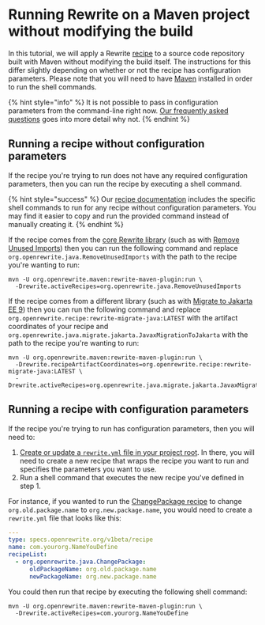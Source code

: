 # Running Rewrite on a Maven project without modifying the build

In this tutorial, we will apply a Rewrite [recipe](https://docs.openrewrite.org/concepts-and-explanations/recipes) to a source code repository built with Maven without modifying the build itself. The instructions for this differ slightly depending on whether or not the recipe has configuration parameters. Please note that you will need to have [Maven](https://maven.apache.org/download.cgi) installed in order to run the shell commands.

{% hint style="info" %}
It is not possible to pass in configuration parameters from the command-line right now.
[Our frequently asked questions](https://docs.openrewrite.org/reference/faq#is-it-possible-to-pass-arguments-to-a-recipe-from-the-command-line-i-want-to-programmatically-config) goes into more detail why not.
{% endhint %}


## Running a recipe without configuration parameters

If the recipe you're trying to run does not have any required configuration parameters, then you can run the recipe by executing a shell command.

{% hint style="success" %}
Our [recipe documentation](https://docs.openrewrite.org/reference/recipes) includes the specific shell commands to run for any recipe without configuration parameters. You may find it easier to copy and run the provided command instead of manually creating it.
{% endhint %}

If the recipe comes from the [core Rewrite library](https://github.com/openrewrite/rewrite) (such as with [Remove Unused Imports](https://docs.openrewrite.org/reference/recipes/java/removeunusedimports)) then you can run the following command and replace `org.openrewrite.java.RemoveUnusedImports` with the path to the recipe you're wanting to run: 

```shell
mvn -U org.openrewrite.maven:rewrite-maven-plugin:run \
  -Drewrite.activeRecipes=org.openrewrite.java.RemoveUnusedImports
```

If the recipe comes from a different library (such as with [Migrate to Jakarta EE 9](https://docs.openrewrite.org/reference/recipes/java/migrate/jakarta/javaxmigrationtojakarta)) then you can run the following command and replace `org.openrewrite.recipe:rewrite-migrate-java:LATEST` with the artifact coordinates of your recipe and `org.openrewrite.java.migrate.jakarta.JavaxMigrationToJakarta` with the path to the recipe you're wanting to run:

```shell
mvn -U org.openrewrite.maven:rewrite-maven-plugin:run \
  -Drewrite.recipeArtifactCoordinates=org.openrewrite.recipe:rewrite-migrate-java:LATEST \
  -Drewrite.activeRecipes=org.openrewrite.java.migrate.jakarta.JavaxMigrationToJakarta
```

## Running a recipe with configuration parameters

If the recipe you're trying to run has configuration parameters, then you will need to:

1. [Create or update a `rewrite.yml` file in your project root](https://docs.openrewrite.org/running-recipes/getting-started#step-5-run-a-recipe-with-yaml-configuration). In there, you will need to create a new recipe that wraps the recipe you want to run and specifies the parameters you want to use.
2. Run a shell command that executes the new recipe you've defined in step 1.

For instance, if you wanted to run the [ChangePackage recipe](https://docs.openrewrite.org/reference/recipes/java/changepackage) to change `org.old.package.name` to `org.new.package.name`, you would need to create a `rewrite.yml` file that looks like this: 

```yaml
---
type: specs.openrewrite.org/v1beta/recipe
name: com.yourorg.NameYouDefine
recipeList:
  - org.openrewrite.java.ChangePackage:
      oldPackageName: org.old.package.name
      newPackageName: org.new.package.name
```

You could then run that recipe by executing the following shell command:

```shell
mvn -U org.openrewrite.maven:rewrite-maven-plugin:run \
  -Drewrite.activeRecipes=com.yourorg.NameYouDefine
```
